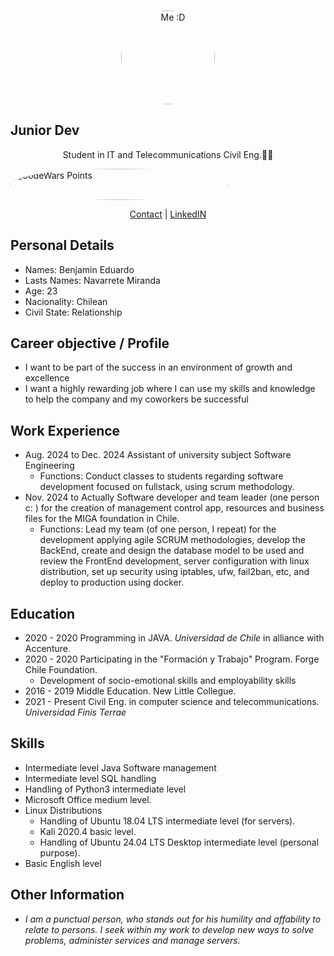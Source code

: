 <br>
<a>
<p align="center">
<img src="https://efinis.uft.cl/app/upload/users/9/94588/big_94588_66c3a5bbc0e68_IMG_20240815_205953.jpg?rand=66c3a5bc65085" alt="Me :D" height="150" width="150" style="border-radius:100%"/>
</a>
</p>
<h2> Junior Dev</h2>
<p align="center">
Student in IT and Telecommunications Civil Eng.👨‍💻
</p>

<img src="https://www.codewars.com/users/BNAV01/badges/large" aling="center" alt="CodeWars Points" height="50" width="350" style="border-radius:100%" all/>

<p align="center">
  <a href="benjamin.navarretemiranda@gmail.com">Contact</a> | <a href="https://www.linkedin.com/in/benjamín-navarrete-miranda-07613a144/">LinkedIN</a>
</p>


## Personal Details
- Names: Benjamin Eduardo 
- Lasts Names: Navarrete Miranda
- Age: 23
- Nacionality: Chilean
- Civil State: Relationship


## Career objective / Profile 

- I want to be part of the success in an environment of growth and excellence
- I want a highly rewarding job where I can use my skills and knowledge to help the company and my coworkers be successful

## Work Experience

- Aug. 2024 to Dec. 2024 Assistant of university subject Software Engineering
  - Functions: Conduct classes to students regarding software development focused on fullstack, using scrum methodology.
- Nov. 2024 to Actually Software developer and team leader (one person c: ) for the creation of management control app, resources and business files for the MIGA foundation in Chile.
  - Functions: Lead my team (of one person, I repeat) for the development applying agile SCRUM methodologies, develop the BackEnd, create and design the database model to be used and review the FrontEnd development, server configuration with linux distribution, set up security using iptables, ufw, fail2ban, etc, and deploy to production using docker.
## Education

- 2020 - 2020 Programming in JAVA. *Universidad de Chile* in alliance with Accenture.
- 2020 - 2020 Participating in the "Formación y Trabajo" Program. Forge Chile Foundation.
  - Development of socio-emotional skills and employability skills
- 2016 - 2019 Middle Education. New Little Collegue.
- 2021 - Present Civil Eng. in computer science and telecommunications. *Universidad Finis Terrae*

## Skills

- Intermediate level Java Software management
- Intermediate level SQL handling
- Handling of Python3 intermediate level
- Microsoft Office medium level. 
- Linux Distributions
  - Handling of Ubuntu 18.04 LTS intermediate level (for servers).
  - Kali 2020.4 basic level.
  - Handling of Ubuntu 24.04 LTS Desktop intermediate level (personal purpose).
- Basic English level

## Other Information

- *I am a punctual person, who stands out for his humility and affability to relate to persons. I seek within my work to develop new ways to solve problems, administer services and manage servers.*
